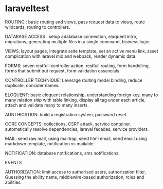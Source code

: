 # laraveltest
ROUTING :
  basic routing and views,
  pass request data to views,
  route wildcards,
  routing to controllers.

DATABASE ACCESS :
  setup adatabase connection,
  eloquent intro,
  migrations,
  generating multiple files in a single command,
  bisiness logic.

VIEWS:
  layout pages,
  integrate asite template,
  set an active menu link,
  asset complication with laravel mix and webpack,
  render dynamic data.
  
FORMS:
  seven restfull controller action,
  restfull routing,
  form handelling,
  forms that submit put request,
  form validation essencials.
  
CONTROLLER TECHNIQUE:
  Leverage routing model binding,
  reduce duplicate,
  concider names.
  
ELOQUENT:
  basic eloquent relationship,
  understanding foreign key,
  many to many relation ship with table linking,
  display all tag under each article,
  attach and validate many to many inserts.
  
AUNTHICATION:
  build a registration system,
  password reset.
  
CORE CONCEPTS:
  collections,
  CSRF attack, 
  service container,
  automatically resolve dependencies,
  laravel facades,
  service providers.
  
MAIL:
  send raw mail,
  using mailtrap,
  send html email,
  send email using markdown template,
  notification vs mailable.
  
NOTIFICATION:
  database notifications,
  sms notifications.
  
EVENTS

AUTHORIZATION:
  limit access to authorised users,
  authorization filter,
  Guessing the ability name,
  middlewire-based authorization,
  roles and abilities.
